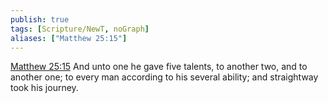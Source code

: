 ```yaml
---
publish: true
tags: [Scripture/NewT, noGraph]
aliases: ["Matthew 25:15"]
---
```

[Matthew 25:15](https://churchofjesuschrist.org/study/scriptures/nt/matt/25?lang=eng&id=p15#p15) And unto one he gave five talents, to another two, and to another one; to every man according to his several ability; and straightway took his journey.
